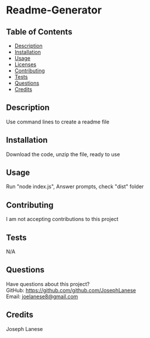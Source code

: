 # Readme-Generator
  
  ## Table of Contents
  * [Description](#description)
  * [Installation](#installation)
  * [Usage](#usage)
  * [Licenses](#licenses)
  * [Contributing](#contributing)
  * [Tests](#tests)
  * [Questions](#questions)
  * [Credits](#credits)
  ## Description
  Use command lines to create a readme file
  ## Installation
  Download the code, unzip the file, ready to use
  ## Usage
  Run "node index.js", Answer prompts, check "dist" folder
  
  ## Contributing
  I am not accepting contributions to this project
  ## Tests
  N/A
  ## Questions
  Have questions about this project?  
  GitHub: https://github.com/github.com/JosephLanese  
  Email: joelanese8@gmail.com
  ## Credits
  Joseph Lanese
